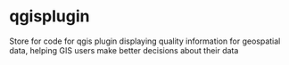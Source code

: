 # qgisplugin
Store for code for qgis plugin displaying quality information for geospatial data, helping GIS users make better decisions about their data
